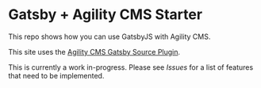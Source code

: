 # Gatsby + Agility CMS Starter 
This repo shows how you can use GatsbyJS with Agility CMS.

This site uses the [Agility CMS Gatsby Source Plugin](https://github.com/agility/gatsby-source-agilitycms).

This is currently a work in-progress. Please see *Issues* for a list of features that need to be implemented.
